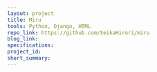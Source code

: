 ```yaml
---
layout: project
title: Miru 
tools: Python, Django, HTML
repo_link: https://github.com/SeikaHirori/miru 
blog_link: 
specifications: 
project_id: 
short_summary: 
---
```



